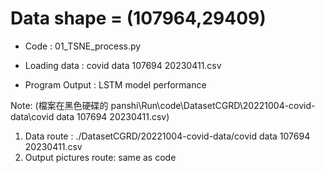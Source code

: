 # Data shape = (107964,29409)

* Code : 01_TSNE_process.py

* Loading data : covid data 107694 20230411.csv

* Program Output : LSTM model performance

Note: (檔案在黑色硬碟的 panshi\Run\code\DatasetCGRD\20221004-covid-data\covid data 107694 20230411.csv)
1. Data route : ./DatasetCGRD/20221004-covid-data/covid data 107694 20230411.csv
2. Output pictures route: same as code
